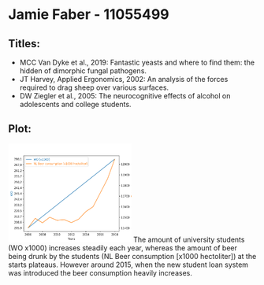 # Jamie Faber - 11055499

## Titles:
* MCC Van Dyke et al., 2019: Fantastic yeasts and where to find them: the hidden 
of dimorphic fungal pathogens.
* JT Harvey, Applied Ergonomics, 2002: An analysis of the 
forces required to drag sheep over various surfaces.
* DW Ziegler et al., 2005: The neurocognitive effects of alcohol on adolescents and college students.

## Plot:
<img src="plot.png" alt="plot" width="250" height="200" />
The amount of university students (WO x1000) increases steadily each year, whereas the amount of beer being drunk by the students (NL Beer consumption [x1000 hectoliter]) at the starts plateaus. However around 2015, when the new student loan system was introduced the beer consumption heavily increases. 